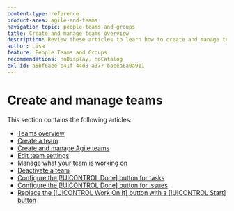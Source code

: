 ```yaml
---
content-type: reference
product-area: agile-and-teams
navigation-topic: people-teams-and-groups
title: Create and manage teams overview
description: Review these articles to learn how to create and manage teams in Adobe Workfront.
author: Lisa
feature: People Teams and Groups
recommendations: noDisplay, noCatalog
exl-id: a5bf6aee-e41f-44d8-a377-baeea6a0a911
---
```

# Create and manage teams

This section contains the following articles:

* [Teams overview](../../people-teams-and-groups/create-and-manage-teams/teams-overview.md) 
* [Create a team](../../people-teams-and-groups/create-and-manage-teams/create-a-team.md) 
* [Create and manage Agile teams](../../people-teams-and-groups/create-and-manage-teams/create-and-manage-agile-teams.md) 
* [Edit team settings](../../people-teams-and-groups/create-and-manage-teams/edit-team-settings.md) 
* [Manage what your team is working on](../../people-teams-and-groups/create-and-manage-teams/manage-what-your-team-is-working-on.md) 
* [Deactivate a team](../../people-teams-and-groups/create-and-manage-teams/deactivate-a-team.md) 
* [Configure the [!UICONTROL Done] button for tasks](../../people-teams-and-groups/create-and-manage-teams/configure-the-done-button-for-tasks.md) 
* [Configure the [!UICONTROL Done] button for issues](../../people-teams-and-groups/create-and-manage-teams/configure-the-done-button-for-issues.md) 
* [Replace the [!UICONTROL Work On It] button with a [!UICONTROL Start] button](../../people-teams-and-groups/create-and-manage-teams/work-on-it-button-to-start-button.md)
